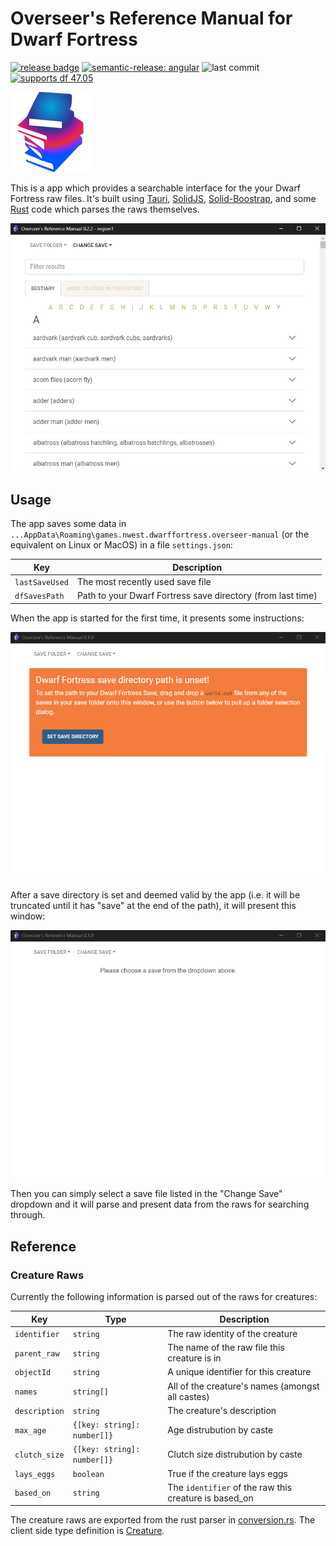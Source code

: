 # Overseer's Reference Manual for Dwarf Fortress

[![release badge](https://img.shields.io/github/v/release/nwesterhausen/overseers-manual-df?style=plastic)](https://github.com/nwesterhausen/overseers-manual-df/releases/tag/latest)
[![semantic-release: angular](https://img.shields.io/badge/semantic--release-conventionalcommits-e10079?logo=semantic-release&style=plastic)](https://github.com/semantic-release/semantic-release)
![last commit](https://img.shields.io/github/last-commit/nwesterhausen/overseers-manual-df?style=plastic)
[![supports df 47.05](https://img.shields.io/badge/Supports%20Dwarf%20Fortress-0.47.05-%235E3E0D?style=plastic)](https://bay12games.com/dwarves/)

![app icon](src-tauri/icons/128x128.png)

This is a app which provides a searchable interface for the your Dwarf Fortress raw files. It's built using
[Tauri](https://tauri.studio), [SolidJS](https://www.solidjs.com/),
[Solid-Boostrap](https://solid-libs.github.io/solid-bootstrap), and some [Rust](https://www.rust-lang.org/) code which
parses the raws themselves.

![app-screenshot](docs/img/app_inuse.png)

## Usage

The app saves some data in `...AppData\Roaming\games.nwest.dwarffortress.overseer-manual` (or the equivalent on Linux or
MacOS) in a file `settings.json`:

| Key            | Description                                                 |
| -------------- | ----------------------------------------------------------- |
| `lastSaveUsed` | The most recently used save file                            |
| `dfSavesPath`  | Path to your Dwarf Fortress save directory (from last time) |

When the app is started for the first time, it presents some instructions:

![first-launch](docs/img/app_launched.png)

After a save directory is set and deemed valid by the app (i.e. it will be truncated until it has "save" at the end of
the path), it will present this window:

![save-set](docs/img/savedir_set.png)

Then you can simply select a save file listed in the "Change Save" dropdown and it will parse and present data from the
raws for searching through.

## Reference

### Creature Raws

Currently the following information is parsed out of the raws for creatures:

| Key           | Type                        | Description                                           |
| ------------- | --------------------------- | ----------------------------------------------------- |
| `identifier`  | `string`                    | The raw identity of the creature                      |
| `parent_raw`  | `string`                    | The name of the raw file this creature is in          |
| `objectId`    | `string`                    | A unique identifier for this creature                 |
| `names`       | `string[]`                  | All of the creature's names (amongst all castes)      |
| `description` | `string`                    | The creature's description                            |
| `max_age`     | `{[key: string]: number[]}` | Age distrubution by caste                             |
| `clutch_size` | `{[key: string]: number[]}` | Clutch size distrubution by caste                     |
| `lays_eggs`   | `boolean`                   | True if the creature lays eggs                        |
| `based_on`    | `string`                    | The `identifier` of the raw this creature is based_on |

The creature raws are exported from the rust parser in [conversion.rs](/src-tauri/src/parser/conversion.rs). The client
side type definition is [Creature](/src/definitions/Creature.ts).

